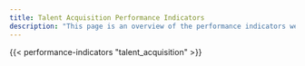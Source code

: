 ```yaml
---
title: Talent Acquisition Performance Indicators
description: "This page is an overview of the performance indicators we use to meausre success of the talent acquisition team."
---
```


{{< performance-indicators "talent_acquisition" >}}

